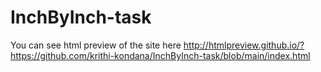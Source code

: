 # InchByInch-task
You can see html preview of the site here http://htmlpreview.github.io/?https://github.com/krithi-kondana/InchByInch-task/blob/main/index.html
